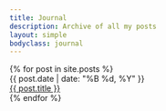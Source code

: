 ```yaml
---
title: Journal
description: Archive of all my posts
layout: simple
bodyclass: journal
---
```


<div class="archive">
{% for post in site.posts %}
   <div class="time"><time>{{ post.date | date: "%B %d, %Y" }}</time></div>
   <div class="post"><a href="{{ post.url }}">{{ post.title }}</a></div>
{% endfor %}
</div>
